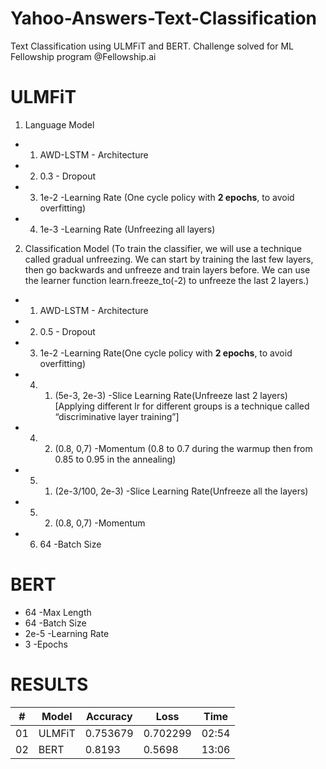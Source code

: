 # Yahoo-Answers-Text-Classification
Text Classification using ULMFiT and BERT. Challenge solved for ML Fellowship program @Fellowship.ai

# ULMFiT
1. Language Model
- 1. AWD-LSTM - Architecture 
- 2. 0.3 - Dropout
- 3. 1e-2 -Learning Rate (One cycle policy with **2 epochs**, to avoid overfitting)
- 4. 1e-3 -Learning Rate (Unfreezing all layers)
2. Classification Model (To train the classifier, we will use a technique called gradual unfreezing. We can start by training the last few layers, then go backwards and unfreeze and train layers before. We can use the learner function learn.freeze_to(-2) to unfreeze the last 2 layers.)
- 1. AWD-LSTM - Architecture
- 2. 0.5 - Dropout
- 3. 1e-2 -Learning Rate(One cycle policy with **2 epochs**, to avoid overfitting)
- 4. 1. (5e-3, 2e-3) -Slice Learning Rate(Unfreeze last 2 layers) [Applying different lr for different groups is a technique called “discriminative layer training”]
- 4. 2. (0.8, 0,7) -Momentum (0.8 to 0.7 during the warmup then from 0.85 to 0.95 in the annealing)
- 5. 1. (2e-3/100, 2e-3) -Slice Learning Rate(Unfreeze all the layers)
- 5. 2. (0.8, 0,7) -Momentum
- 6. 64 -Batch Size

# BERT
- 64 -Max Length
- 64 -Batch Size
- 2e-5 -Learning Rate
- 3 -Epochs

# RESULTS

\# | Model | Accuracy | Loss | Time
--- | --- | --- | --- | --- 
01 | ULMFiT | 0.753679 | 0.702299 | 02:54
02 | BERT | 0.8193 | 0.5698 | 13:06 
